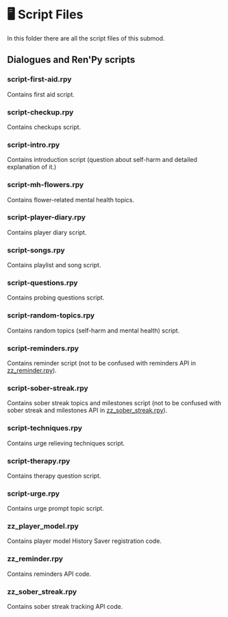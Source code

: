 # 🖥️ Script Files

In this folder there are all the script files of this submod.

## Dialogues and Ren'Py scripts

### script-first-aid.rpy

Contains first aid script.


### script-checkup.rpy

Contains checkups script.


### script-intro.rpy

Contains introduction script (question about self-harm and detailed explanation of it.)


### script-mh-flowers.rpy

Contains flower-related mental health topics.


### script-player-diary.rpy

Contains player diary script.


### script-songs.rpy

Contains playlist and song script.


### script-questions.rpy

Contains probing questions script.


### script-random-topics.rpy

Contains random topics (self-harm and mental health) script.


### script-reminders.rpy

Contains reminder script (not to be confused with reminders API in [zz_reminder.rpy](zz_reminder.rpy)).


### script-sober-streak.rpy

Contains sober streak topics and milestones script (not to be confused with sober streak and milestones API in
[zz_sober_streak.rpy](zz_sober_streak.rpy)).


### script-techniques.rpy

Contains urge relieving techniques script.


### script-therapy.rpy

Contains therapy question script.


### script-urge.rpy

Contains urge prompt topic script.


### zz_player_model.rpy

Contains player model History Saver registration code.


### zz_reminder.rpy

Contains reminders API code.


### zz_sober_streak.rpy

Contains sober streak tracking API code.
